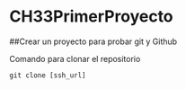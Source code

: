 # CH33PrimerProyecto
##Crear un proyecto para probar git y Github


Comando para clonar el repositorio
`git clone [ssh_url]`
